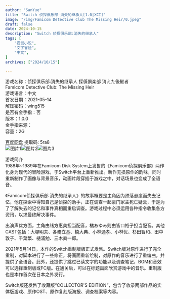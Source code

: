 ```yaml
---
author: "SanYue"
title: "Switch 侦探俱乐部-消失的继承人[1.0|XCI]"
image: "/img/Famicom Detective Club The Missing Heir/0.jpeg"
draft: false
date: 2024-10-15
description: "Switch 侦探俱乐部:消失的继承人"
tags: [
    "视觉小说",
    "文字冒险",
    "中文",
]
archives: ["2024/10/15"]

---
```


游戏名称：侦探俱乐部:消失的继承人
探偵倶楽部 消えた後継者  
Famicom Detective Club: The Missing Heir  
游戏语言：中文  
首发日期：2021-05-14  
解压密码：wing515  
是否有金手指：否  
版本：1.0.0  
金手指来源：  
容量：2G

[百度网盘](https://pan.baidu.com/s/1t73ghYaPPHXbj8fX08X0sw) 提取码: 5ra8  
![图片1](/img/6.jpg)![图片2](/img/7.jpg)![图片3](/img/8.jpg)  

游戏简介  
1988年~1989年在Famicom Disk System上发售的《Famicom侦探俱乐部》两作化身为现代的冒险游戏，于Switch平台上重新推出。新作无损原作的韵味，同时重新制作了画像与背景音乐，动画片段穿插于游戏之中，对话场景也变成了全语音。

《Famicom侦探俱乐部 消失的继承人》的故事概要是主角因为跌落悬崖而失去记忆，他在探索中得知自己是侦探的助手，正在调查一起豪门家主死亡疑云，于是为了了解失去的记忆和事件真相而重启调查。游戏过程中必须运用各种指令收集各方资讯，以求最终解决事件。

出演声优方面，主角由绪方惠美担当配音，橘あゆみ则由皆口裕子担当配音。其他CAST包括：大塚明夫、各務立基、楠大典、小林通孝、小林优、杉田智和、田中敦子、千葉繁、樋浦勉、三木眞一郎。

2021年5月14日，本作的Switch重制版版正式发售。Switch版对原作进行了完全重制，对脚本进行了一些修正，将画面重新绘制，对原作的音乐进行了重编曲，并提供了全语音。此外，还提供了跳过已读文字的功能以及调查笔记，BGM和音效可以选择重制版或FC版。在通关后，可以在标题画面欣赏游戏中的音乐。重制版也是本作首次在日本之外发行。

Switch版还发售了收藏版“COLLECTOR'S EDITION”，包含了收录两部作品的实体版游戏、原作OST、原作复刻版海报、调查档案等内容。
